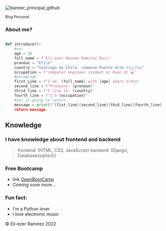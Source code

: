 
![banner_principal_github](https://user-images.githubusercontent.com/83837915/180125740-23dadebb-366b-4945-8cda-0fc807376856.png)

<!-- here are information that who i am-->
<sub> *Blog Personal* </sub>
### About me?

```python

def introduce():
    #var
    age = 20
    full_name = f"Eli-ezer Reuven Ramirez Ruiz"
    pronoun = "Eli\n"
    country = "Santiago de Chile, commune Puente Alto (🇨🇱)\n"
    occupation = f"computer engineer student at Duoc UC 💻"
    #paragragh
    first_Line = f"I am  {full_name} with {age} years old\n"
    second_line = f"Pronouns: {pronoun}"
    thrid_line = f"I live in: {country}"
    fourth_line = f"I'm {occupation}"
    #var is going to return 
    message = print(f"{fist_line}{second_line}{thid_line}{fourth_line}
    return message
```

## Knowledge
<!-- what i am learning -->
### I have knowledge about frontend and backend
>frontend: (HTML, CSS, JavaScript)
>backend: (Django, Database{sqlite3})

<!-- Free resources -->
### Free Bootcamp 
- link [OpenBootCamp](https://campus.open-bootcamp.com/)
- Coming soon more...

<!-- Fun fact about me -->
### Fun fact:
- I'm a Python lover 
- I love electronic music

<!--Copyright -->
©️ Eli-ezer Ramirez 2022

